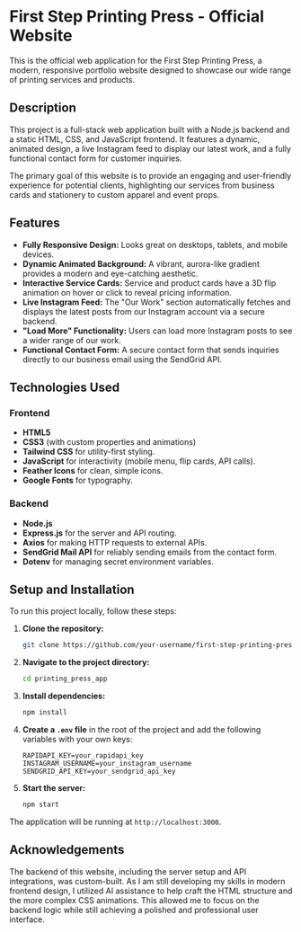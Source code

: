 # First Step Printing Press - Official Website

This is the official web application for the First Step Printing Press, a modern, responsive portfolio website designed to showcase our wide range of printing services and products.

## Description

This project is a full-stack web application built with a Node.js backend and a static HTML, CSS, and JavaScript frontend. It features a dynamic, animated design, a live Instagram feed to display our latest work, and a fully functional contact form for customer inquiries.

The primary goal of this website is to provide an engaging and user-friendly experience for potential clients, highlighting our services from business cards and stationery to custom apparel and event props.

## Features

* **Fully Responsive Design:** Looks great on desktops, tablets, and mobile devices.
* **Dynamic Animated Background:** A vibrant, aurora-like gradient provides a modern and eye-catching aesthetic.
* **Interactive Service Cards:** Service and product cards have a 3D flip animation on hover or click to reveal pricing information.
* **Live Instagram Feed:** The "Our Work" section automatically fetches and displays the latest posts from our Instagram account via a secure backend.
* **"Load More" Functionality:** Users can load more Instagram posts to see a wider range of our work.
* **Functional Contact Form:** A secure contact form that sends inquiries directly to our business email using the SendGrid API.

## Technologies Used

### Frontend

* **HTML5**
* **CSS3** (with custom properties and animations)
* **Tailwind CSS** for utility-first styling.
* **JavaScript** for interactivity (mobile menu, flip cards, API calls).
* **Feather Icons** for clean, simple icons.
* **Google Fonts** for typography.

### Backend

* **Node.js**
* **Express.js** for the server and API routing.
* **Axios** for making HTTP requests to external APIs.
* **SendGrid Mail API** for reliably sending emails from the contact form.
* **Dotenv** for managing secret environment variables.

## Setup and Installation

To run this project locally, follow these steps:

1.  **Clone the repository:**
    ```bash
    git clone https://github.com/your-username/first-step-printing-press.git
    ```
2.  **Navigate to the project directory:**
    ```bash
    cd printing_press_app
    ```
3.  **Install dependencies:**
    ```bash
    npm install
    ```
4.  **Create a `.env` file** in the root of the project and add the following variables with your own keys:
    ```
    RAPIDAPI_KEY=your_rapidapi_key
    INSTAGRAM_USERNAME=your_instagram_username
    SENDGRID_API_KEY=your_sendgrid_api_key
    ```
5.  **Start the server:**
    ```bash
    npm start
    ```

The application will be running at `http://localhost:3000`.

## Acknowledgements

The backend of this website, including the server setup and API integrations, was custom-built. As I am still developing my skills in modern frontend design, I utilized AI assistance to help craft the HTML structure and the more complex CSS animations. This allowed me to focus on the backend logic while still achieving a polished and professional user interface.

